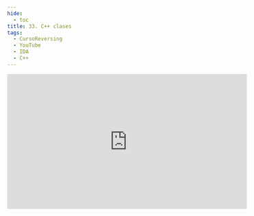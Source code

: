 ```yaml
---
hide:
  - toc
title: 33. C++ clases
tags:
  - CursoReversing
  - YouTube
  - IDA
  - C++
---
```


<div class="video-responsive">
    <iframe width="560" height="315" src="https://www.youtube.com/embed/zNlW9W8wsg8" title="YouTube video player" frameborder="0" allow="accelerometer; autoplay; clipboard-write; encrypted-media; gyroscope; picture-in-picture; web-share" referrerpolicy="strict-origin-when-cross-origin" allowfullscreen></iframe>
</div>